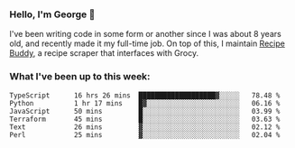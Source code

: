 ### Hello, I'm George 👋

I've been writing code in some form or another since I was about 8 years old, and recently made it my full-time job. On top of this, I maintain [Recipe Buddy](https://github.com/georgegebbett/recipe-buddy), a recipe scraper that interfaces with Grocy.  

<!--
**georgegebbett/georgegebbett** is a ✨ _special_ ✨ repository because its `README.md` (this file) appears on your GitHub profile.

Here are some ideas to get you started:

- 🔭 I’m currently working on ...
- 🌱 I’m currently learning ...
- 👯 I’m looking to collaborate on ...
- 🤔 I’m looking for help with ...
- 💬 Ask me about ...
- 📫 How to reach me: ...
- 😄 Pronouns: ...
- ⚡ Fun fact: ...
-->

### What I've been up to this week:
<!--START_SECTION:waka-->

```text
TypeScript      16 hrs 26 mins  ███████████████████▓░░░░░   78.48 %
Python          1 hr 17 mins    █▓░░░░░░░░░░░░░░░░░░░░░░░   06.16 %
JavaScript      50 mins         █░░░░░░░░░░░░░░░░░░░░░░░░   03.99 %
Terraform       45 mins         █░░░░░░░░░░░░░░░░░░░░░░░░   03.63 %
Text            26 mins         ▓░░░░░░░░░░░░░░░░░░░░░░░░   02.12 %
Perl            25 mins         ▓░░░░░░░░░░░░░░░░░░░░░░░░   02.04 %
```

<!--END_SECTION:waka-->
